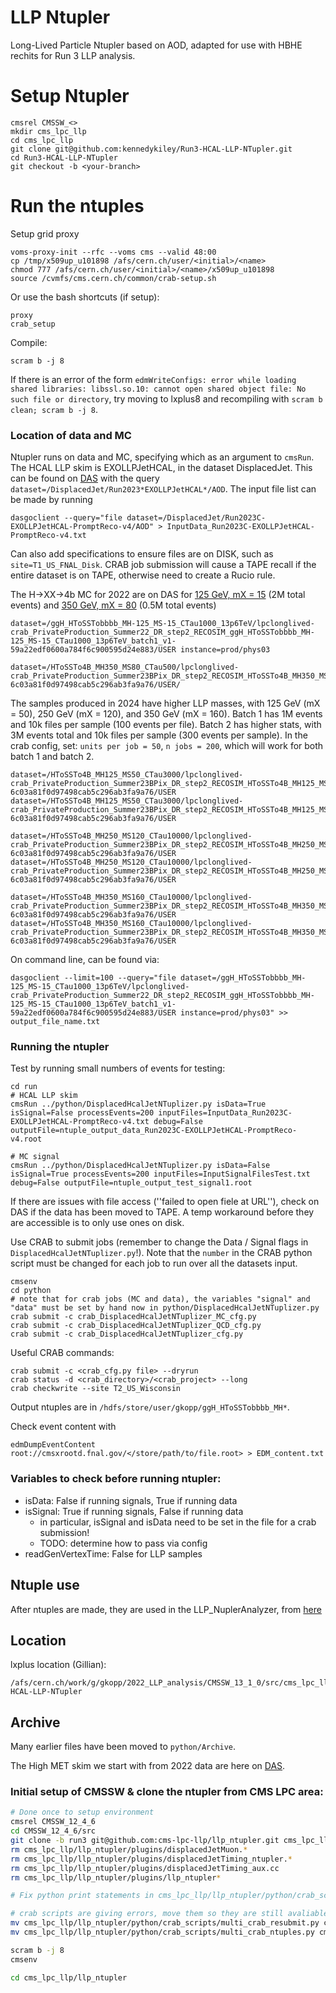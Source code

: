 # LLP Ntupler
Long-Lived Particle Ntupler based on AOD, adapted for use with HBHE rechits for Run 3 LLP analysis.

# Setup Ntupler
```
cmsrel CMSSW_<>
mkdir cms_lpc_llp
cd cms_lpc_llp
git clone git@github.com:kennedykiley/Run3-HCAL-LLP-NTupler.git
cd Run3-HCAL-LLP-NTupler
git checkout -b <your-branch>
```

# Run the ntuples
Setup grid proxy
```
voms-proxy-init --rfc --voms cms --valid 48:00
cp /tmp/x509up_u101898 /afs/cern.ch/user/<initial>/<name>
chmod 777 /afs/cern.ch/user/<initial>/<name>/x509up_u101898
source /cvmfs/cms.cern.ch/common/crab-setup.sh
```
Or use the bash shortcuts (if setup):
```
proxy
crab_setup
```
Compile: 
```
scram b -j 8
```
If there is an error of the form `edmWriteConfigs: error while loading shared libraries: libssl.so.10: cannot open shared object file: No such file or directory`, try moving to lxplus8 and recompiling with `scram b clean; scram b -j 8`.

### Location of data and MC
Ntupler runs on data and MC, specifying which as an argument to `cmsRun`. The HCAL LLP skim is EXOLLPJetHCAL, in the dataset DisplacedJet. This can be found on [DAS](https://cmsweb.cern.ch/das/request?view=list&limit=50&instance=prod%2Fglobal&input=dataset%3D%2FDisplacedJet%2FRun2023*EXOLLPJetHCAL*%2FAOD) with the query `dataset=/DisplacedJet/Run2023*EXOLLPJetHCAL*/AOD`. The input file list can be made by running 
```
dasgoclient --query="file dataset=/DisplacedJet/Run2023C-EXOLLPJetHCAL-PromptReco-v4/AOD" > InputData_Run2023C-EXOLLPJetHCAL-PromptReco-v4.txt
```
Can also add specifications to ensure files are on DISK, such as `site=T1_US_FNAL_Disk`. CRAB job submission will cause a TAPE recall if the entire dataset is on TAPE, otherwise need to create a Rucio rule.

The H->XX->4b MC for 2022 are on DAS for [125 GeV, mX = 15](https://cmsweb.cern.ch/das/request?view=list&limit=50&instance=prod%2Fglobal&input=dataset%3D%2FggH_HToSSTobbbb_MH-125_MS-15_CTau1000_13p6TeV%2Flpclonglived-crab_PrivateProduction_Summer22_DR_step2_RECOSIM_ggH_HToSSTobbbb_MH-125_MS-15_CTau1000_13p6TeV_batch1_v1-59a22edf0600a784f6c900595d24e883%2FUSER+instance%3Dprod%2Fphys03) (2M total events) and [350 GeV, mX = 80](https://cmsweb.cern.ch/das/request?input=dataset%3D%2FHToSSTo4B_MH350_MS80_CTau500%2Flpclonglived-crab_PrivateProduction_Summer23BPix_DR_step2_RECOSIM_HToSSTo4B_MH350_MS80_CTau500_batch1_v1-6c03a81f0d97498cab5c296ab3fa9a76%2FUSER&instance=prod/phys03) (0.5M total events)
```
dataset=/ggH_HToSSTobbbb_MH-125_MS-15_CTau1000_13p6TeV/lpclonglived-crab_PrivateProduction_Summer22_DR_step2_RECOSIM_ggH_HToSSTobbbb_MH-125_MS-15_CTau1000_13p6TeV_batch1_v1-59a22edf0600a784f6c900595d24e883/USER instance=prod/phys03

dataset=/HToSSTo4B_MH350_MS80_CTau500/lpclonglived-crab_PrivateProduction_Summer23BPix_DR_step2_RECOSIM_HToSSTo4B_MH350_MS80_CTau500_batch1_v1-6c03a81f0d97498cab5c296ab3fa9a76/USER/
```
The samples produced in 2024 have higher LLP masses, with 125 GeV (mX = 50), 250 GeV (mX = 120), and 350 GeV (mX = 160). Batch 1 has 1M events and 10k files per sample (100 events per file). Batch 2 has higher stats, with 3M events total and 10k files per sample (300 events per sample). In the crab config, set: `units per job = 50`, `n jobs = 200`, which will work for both batch 1 and batch 2.
```
dataset=/HToSSTo4B_MH125_MS50_CTau3000/lpclonglived-crab_PrivateProduction_Summer23BPix_DR_step2_RECOSIM_HToSSTo4B_MH125_MS50_CTau3000_batch1_v1-6c03a81f0d97498cab5c296ab3fa9a76/USER
dataset=/HToSSTo4B_MH125_MS50_CTau3000/lpclonglived-crab_PrivateProduction_Summer23BPix_DR_step2_RECOSIM_HToSSTo4B_MH125_MS50_CTau3000_batch2_v1-6c03a81f0d97498cab5c296ab3fa9a76/USER

dataset=/HToSSTo4B_MH250_MS120_CTau10000/lpclonglived-crab_PrivateProduction_Summer23BPix_DR_step2_RECOSIM_HToSSTo4B_MH250_MS120_CTau10000_batch1_v1-6c03a81f0d97498cab5c296ab3fa9a76/USER
dataset=/HToSSTo4B_MH250_MS120_CTau10000/lpclonglived-crab_PrivateProduction_Summer23BPix_DR_step2_RECOSIM_HToSSTo4B_MH250_MS120_CTau10000_batch2_v1-6c03a81f0d97498cab5c296ab3fa9a76/USER

dataset=/HToSSTo4B_MH350_MS160_CTau10000/lpclonglived-crab_PrivateProduction_Summer23BPix_DR_step2_RECOSIM_HToSSTo4B_MH350_MS160_CTau10000_batch1_v1-6c03a81f0d97498cab5c296ab3fa9a76/USER
dataset=/HToSSTo4B_MH350_MS160_CTau10000/lpclonglived-crab_PrivateProduction_Summer23BPix_DR_step2_RECOSIM_HToSSTo4B_MH350_MS160_CTau10000_batch2_v1-6c03a81f0d97498cab5c296ab3fa9a76/USER
```
On command line, can be found via:
```
dasgoclient --limit=100 --query="file dataset=/ggH_HToSSTobbbb_MH-125_MS-15_CTau1000_13p6TeV/lpclonglived-crab_PrivateProduction_Summer22_DR_step2_RECOSIM_ggH_HToSSTobbbb_MH-125_MS-15_CTau1000_13p6TeV_batch1_v1-59a22edf0600a784f6c900595d24e883/USER instance=prod/phys03" >> output_file_name.txt
```
### Running the ntupler
Test by running small numbers of events for testing:
```
cd run
# HCAL LLP skim
cmsRun ../python/DisplacedHcalJetNTuplizer.py isData=True isSignal=False processEvents=200 inputFiles=InputData_Run2023C-EXOLLPJetHCAL-PromptReco-v4.txt debug=False outputFile=ntuple_output_data_Run2023C-EXOLLPJetHCAL-PromptReco-v4.root

# MC signal 
cmsRun ../python/DisplacedHcalJetNTuplizer.py isData=False isSignal=True processEvents=200 inputFiles=InputSignalFilesTest.txt debug=False outputFile=ntuple_output_test_signal1.root
```
If there are issues with file access (''failed to open fiele at URL''), check on DAS if the data has been moved to TAPE. A temp workaround before they are accessible is to only use ones on disk.

Use CRAB to submit jobs (remember to change the Data / Signal flags in `DisplacedHcalJetNTuplizer.py`!). Note that the `number` in the CRAB python script must be changed for each job to run over all the datasets input. 
```
cmsenv
cd python
# note that for crab jobs (MC and data), the variables "signal" and "data" must be set by hand now in python/DisplacedHcalJetNTuplizer.py
crab submit -c crab_DisplacedHcalJetNTuplizer_MC_cfg.py 
crab submit -c crab_DisplacedHcalJetNTuplizer_QCD_cfg.py 
crab submit -c crab_DisplacedHcalJetNTuplizer_cfg.py
```
Useful CRAB commands:
```
crab submit -c <crab_cfg.py file> --dryrun
crab status -d <crab_directory>/<crab_project> --long
crab checkwrite --site T2_US_Wisconsin
```
Output ntuples are in `/hdfs/store/user/gkopp/ggH_HToSSTobbbb_MH*`.

Check event content with
```
edmDumpEventContent root://cmsxrootd.fnal.gov/</store/path/to/file.root> > EDM_content.txt
```

### Variables to check before running ntupler:
* isData: False if running signals, True if running data
* isSignal: True if running signals, False if running data
  * in particular, isSignal and isData need to be set in the file for a crab submission!
  * TODO: determine how to pass via config
* readGenVertexTime: False for LLP samples

## Ntuple use
After ntuples are made, they are used in the LLP_NuplerAnalyzer, from [here](https://github.com/gk199/Run3-HCAL-LLP-Analysis/tree/main)

## Location 

lxplus location (Gillian):
```
/afs/cern.ch/work/g/gkopp/2022_LLP_analysis/CMSSW_13_1_0/src/cms_lpc_llp/Run3-HCAL-LLP-NTupler
```

## Archive

Many earlier files have been moved to `python/Archive`. 

The High MET skim we start with from 2022 data are here on [DAS](https://cmsweb.cern.ch/das/request?view=list&limit=50&instance=prod%2Fglobal&input=dataset%3D%2FJetMET%2FRun2022G-EXOHighMET-PromptReco-v1%2FRAW-RECO). 

### Initial setup of CMSSW & clone the ntupler from CMS LPC area:
```bash
# Done once to setup environment
cmsrel CMSSW_12_4_6
cd CMSSW_12_4_6/src
git clone -b run3 git@github.com:cms-lpc-llp/llp_ntupler.git cms_lpc_llp/llp_ntupler
rm cms_lpc_llp/llp_ntupler/plugins/displacedJetMuon.*
rm cms_lpc_llp/llp_ntupler/plugins/displacedJetTiming_ntupler.*
rm cms_lpc_llp/llp_ntupler/plugins/displacedJetTiming_aux.cc
rm cms_lpc_llp/llp_ntupler/plugins/llp_ntupler*

# Fix python print statements in cms_lpc_llp/llp_ntupler/python/crab_scripts/multi_crab_ntuples.py and cms_lpc_llp/llp_ntupler/python/crab_scripts/multi_crab_resubmit.py to make compatible with python 3

# crab scripts are giving errors, move them so they are still avaliable for reference:
mv cms_lpc_llp/llp_ntupler/python/crab_scripts/multi_crab_resubmit.py cms_lpc_llp/llp_ntupler/python/crab_scripts/multi_crab_resubmit.py.old
mv cms_lpc_llp/llp_ntupler/python/crab_scripts/multi_crab_ntuples.py cms_lpc_llp/llp_ntupler/python/crab_scripts/multi_crab_ntuples.py.old

scram b -j 8
cmsenv

cd cms_lpc_llp/llp_ntupler
```